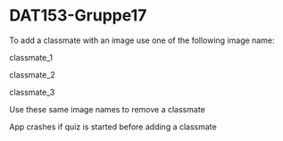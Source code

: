 # DAT153-Gruppe17

To add a classmate with an image use one of the following image name: 

classmate_1


classmate_2

classmate_3

Use these same image names to remove a classmate

App crashes if quiz is started before adding a classmate
